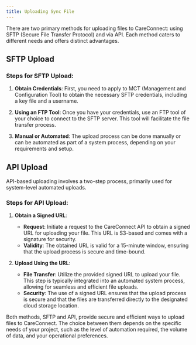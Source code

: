 ```yaml
---
title: Uploading Sync File
---
```


There are two primary methods for uploading files to CareConnect: using SFTP (Secure File Transfer Protocol) and via API. Each method caters to different needs and offers distinct advantages.

## SFTP Upload

### Steps for SFTP Upload:

1. **Obtain Credentials**: First, you need to apply to MCT (Management and Configuration Tool) to obtain the necessary SFTP credentials, including a key file and a username.

2. **Using an FTP Tool**: Once you have your credentials, use an FTP tool of your choice to connect to the SFTP server. This tool will facilitate the file transfer process.

3. **Manual or Automated**: The upload process can be done manually or can be automated as part of a system process, depending on your requirements and setup.

## API Upload

API-based uploading involves a two-step process, primarily used for system-level automated uploads.

### Steps for API Upload:

1. **Obtain a Signed URL**:

   - **Request**: Initiate a request to the CareConnect API to obtain a signed URL for uploading your file. This URL is S3-based and comes with a signature for security.
   - **Validity**: The obtained URL is valid for a 15-minute window, ensuring that the upload process is secure and time-bound.

2. **Upload Using the URL**:
   - **File Transfer**: Utilize the provided signed URL to upload your file. This step is typically integrated into an automated system process, allowing for seamless and efficient file uploads.
   - **Security**: The use of a signed URL ensures that the upload process is secure and that the files are transferred directly to the designated cloud storage location.

Both methods, SFTP and API, provide secure and efficient ways to upload files to CareConnect. The choice between them depends on the specific needs of your project, such as the level of automation required, the volume of data, and your operational preferences.
